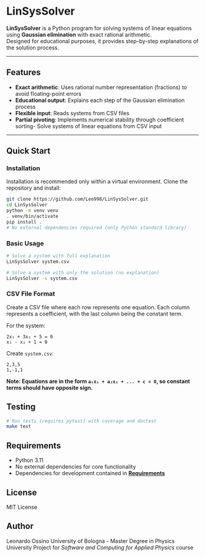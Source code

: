 # LinSysSolver

**LinSysSolver** is a Python program for solving systems of linear equations using **Gaussian elimination** with exact rational arithmetic.  
Designed for educational purposes, it provides step-by-step explanations of the solution process.

---

## Features
- **Exact arithmetic**: Uses rational number representation (fractions) to avoid floating-point errors
- **Educational output**: Explains each step of the Gaussian elimination process
- **Flexible input**: Reads systems from CSV files
- **Partial pivoting**: Implements numerical stability through coefficient sorting- Solve systems of linear equations from CSV input

---

## Quick Start

### Installation
Installation is recommended only within a virtual environment.
Clone the repository and install:

```bash
git clone https://github.com/Leo998/LinSysSolver.git
cd LinSysSolver
python -m venv venv
. venv/bin/activate
pip install .
# No external dependencies required (only Python standard library)
```

### Basic Usage

```bash
# Solve a system with full explanation
LinSysSolver system.csv

# Solve a system with only the solution (no explanation)
LinSysSolver -s system.csv 
```

### CSV File Format

Create a CSV file where each row represents one equation. Each column represents a coefficient, with the last column being the constant term.

For the system:
```
2x₁ + 3x₂ + 5 = 0
x₁ - x₂ + 1 = 0
```

Create `system.csv`:
```csv
2,3,5
1,-1,1
```

**Note: Equations are in the form `a₁x₁ + a₂x₂ + ... + c = 0`, so constant terms should have opposite sign.**

## Testing

```bash
# Run tests (requires pytest) with coverage and doctest
make test
```

## Requirements

- Python 3.11
- No external dependencies for core functionality
- Dependencies for development contained in **[Requirements](requirements.txt)**

## License

MIT License

## Author

Leonardo Ossino
University of Bologna - Master Degree in Physics
University Project for *Software and Computing for Applied Physics* course

